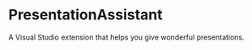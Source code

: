 PresentationAssistant
=====================

A Visual Studio extension that helps you give wonderful presentations.
